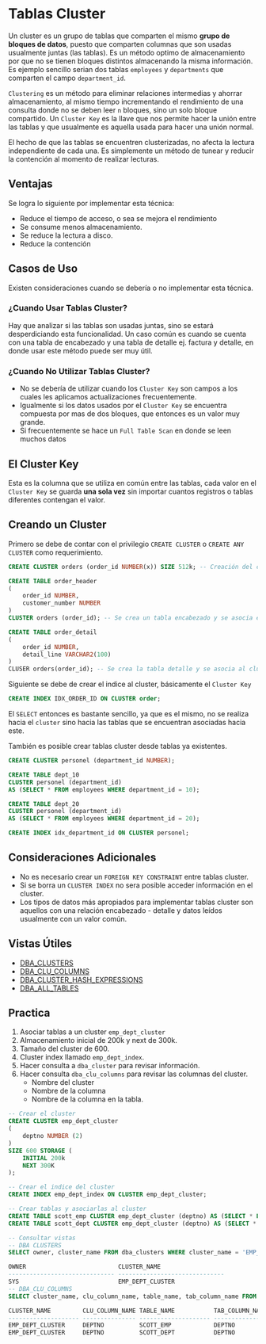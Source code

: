 # Tablas Cluster

Un cluster es un grupo de tablas que comparten el mismo **grupo de bloques de datos**, puesto que comparten columnas que son usadas usualmente juntas (las tablas). Es un método optimo de almacenamiento por que no se tienen bloques distintos almacenando la misma información. Es ejemplo sencillo serian dos tablas `employees` y `departments` que comparten el campo `department_id`.

`Clustering` es un método para eliminar relaciones intermedias y ahorrar almacenamiento, al mismo tiempo incrementando el rendimiento de una consulta donde no se deben leer `n` bloques, sino un solo bloque compartido. Un `Cluster Key` es la llave que nos permite hacer la unión entre las tablas y que usualmente es aquella usada para hacer una unión normal.

El hecho de que las tablas se encuentren clusterizadas, no afecta la lectura independiente de cada una. Es simplemente un método de tunear y reducir la contención al momento de realizar lecturas.

## Ventajas

Se logra lo siguiente por implementar esta técnica:

-   Reduce el tiempo de acceso, o sea se mejora el rendimiento
-   Se consume menos almacenamiento.
-   Se reduce la lectura a disco.
-   Reduce la contención

## Casos de Uso

Existen consideraciones cuando se debería o no implementar esta técnica.

### ¿Cuando Usar Tablas Cluster?

Hay que analizar si las tablas son usadas juntas, sino se estará desperdiciando esta funcionalidad. Un caso común es cuando se cuenta con una tabla de encabezado y una tabla de detalle ej. factura y detalle, en donde usar este método puede ser muy útil.

### ¿Cuando No Utilizar Tablas Cluster?

-   No se debería de utilizar cuando los `Cluster Key` son campos a los cuales les aplicamos actualizaciones frecuentemente.
-   Igualmente si los datos usados por el `Cluster Key` se encuentra compuesta por mas de dos bloques, que entonces es un valor muy grande.
-   Si frecuentemente se hace un `Full Table Scan` en donde se leen muchos datos

## El Cluster Key

Esta es la columna que se utiliza en común entre las tablas, cada valor en el `Cluster Key` se guarda **una sola vez** sin importar cuantos registros o tablas diferentes contengan el valor.

## Creando un Cluster

Primero se debe de contar con el privilegio `CREATE CLUSTER` o `CREATE ANY CLUSTER` como requerimiento.

```sql
CREATE CLUSTER orders (order_id NUMBER(x)) SIZE 512k; -- Creación del cluster, pero sin tablas asociadas.

CREATE TABLE order_header
(
    order_id NUMBER,
    customer_number NUMBER
)
CLUSTER orders (order_id); -- Se crea un tabla encabezado y se asocia el cluster

CREATE TABLE order_detail
(
    order_id NUMBER,
    detail_line VARCHAR2(100)
)
CLUSER orders(order_id); -- Se crea la tabla detalle y se asocia al cluster
```

Siguiente se debe de crear el indice al cluster, básicamente el `Cluster Key`

```sql
CREATE INDEX IDX_ORDER_ID ON CLUSTER order;
```

El `SELECT` entonces es bastante sencillo, ya que es el mismo, no se realiza hacia el `cluster` sino hacia las tablas que se encuentran asociadas hacia este.

También es posible crear tablas cluster desde tablas ya existentes.

```sql
CREATE CLUSTER personel (department_id NUMBER);

CREATE TABLE dept_10
CLUSTER personel (department_id)
AS (SELECT * FROM employees WHERE department_id = 10);

CREATE TABLE dept_20
CLUSTER personel (department_id)
AS (SELECT * FROM employees WHERE department_id = 20);

CREATE INDEX idx_department_id ON CLUSTER personel;
```

## Consideraciones Adicionales

-   No es necesario crear un `FOREIGN KEY CONSTRAINT` entre tablas cluster.
-   Si se borra un `CLUSTER INDEX` no sera posible acceder información en el cluster.
-   Los tipos de datos más apropiados para implementar tablas cluster son aquellos con una relación encabezado - detalle y datos leídos usualmente con un valor común.

## Vistas Útiles

- [DBA_CLUSTERS](https://docs.oracle.com/cd/B19306_01/server.102/b14237/statviews_1029.htm#i1575202)
- [DBA_CLU_COLUMNS](https://docs.oracle.com/en/database/oracle/oracle-database/12.2/refrn/DBA_CLU_COLUMNS.html#GUID-844ADF06-067C-47E4-AD9E-54A88FDC6FF2)
- [DBA_CLUSTER_HASH_EXPRESSIONS](https://docs.oracle.com/en/database/oracle/oracle-database/12.2/refrn/ALL_CLUSTER_HASH_EXPRESSIONS.html#GUID-CED13490-D1C9-42FD-99D2-B695BAFED0F6)
- [DBA_ALL_TABLES](https://docs.oracle.com/en/database/oracle/oracle-database/12.2/refrn/ALL_TABLES.html#GUID-6823CD28-0681-468E-950B-966C6F71325D)

## Practica

1. Asociar tablas a un cluster `emp_dept_cluster`
2. Almacenamiento inicial de 200k y next de 300k.
3. Tamaño del cluster de 600.
4. Cluster index llamado `emp_dept_index`.
5. Hacer consulta a `dba_cluster` para revisar información.
6. Hacer consulta `dba_clu_columns` para revisar las columnas del cluster.
    - Nombre del cluster
    - Nombre de la columna
    - Nombre de la columna en la tabla.

```sql
-- Crear el cluster
CREATE CLUSTER emp_dept_cluster
(
    deptno NUMBER (2)
)
SIZE 600 STORAGE (
    INITIAL 200k
    NEXT 300K
);

-- Crear el indice del cluster
CREATE INDEX emp_dept_index ON CLUSTER emp_dept_cluster;

-- Crear tablas y asociarlas al cluster
CREATE TABLE scott_emp CLUSTER emp_dept_cluster (deptno) AS (SELECT * FROM scott.emp);
CREATE TABLE scott_dept CLUSTER emp_dept_cluster (deptno) AS (SELECT * FROM scott.dept);

-- Consultar vistas
-- DBA CLUSTERS
SELECT owner, cluster_name FROM dba_clusters WHERE cluster_name = 'EMP_DEPT_CLUSTER';

OWNER                          CLUSTER_NAME
------------------------------ ------------------------------
SYS                            EMP_DEPT_CLUSTER
-- DBA_CLU_COLUMNS
SELECT cluster_name, clu_column_name, table_name, tab_column_name FROM dba_clu_columns WHERE cluster_name = 'EMP_DEPT_CLUSTER';

CLUSTER_NAME         CLU_COLUMN_NAME TABLE_NAME           TAB_COLUMN_NAME
-------------------- --------------- -------------------- ---------------
EMP_DEPT_CLUSTER     DEPTNO          SCOTT_EMP            DEPTNO
EMP_DEPT_CLUSTER     DEPTNO          SCOTT_DEPT           DEPTNO
```

